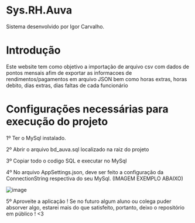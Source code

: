 # Sys.RH.Auva



Sistema desenvolvido por Igor Carvalho.


# Introdução

Este website tem como objetivo a importação de arquivo csv com dados de pontos mensais afim de exportar as informacoes de rendimentos/pagamentos em arquivo JSON bem como horas extras, horas debito, dias extras, dias faltas de cada funcionário

# Configurações necessárias para execução do projeto

1º Ter o MySql instalado.

2º Abrir o arquivo bd_auva.sql localizado na raiz do projeto

3º Copiar todo o codigo SQL e executar no MySql

4º No arquivo AppSettings.json, deve ser feito a configuração da ConnectionString respectiva do seu MySql. (IMAGEM EXEMPLO ABAIXO)

![image](https://github.com/valento45/sys-rh/assets/54119744/117ba18f-3f93-44b9-b349-a4e88bf072c7)

5º Aproveite a aplicação ! Se no futuro algum aluno ou colega puder absorver algo, estarei mais do que satisfeito, portanto, deixo o repositório em público ! <3 
